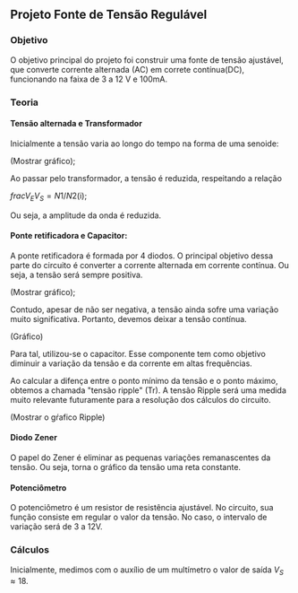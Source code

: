 ## Projeto Fonte de Tensão Regulável

### Objetivo 
O objetivo principal do projeto foi construir uma fonte de tensão ajustável, que converte corrente alternada (AC) em correte contínua(DC), funcionando na faixa de 3 a 12 V e 100mA. 


### Teoria 

#### Tensão alternada e Transformador
Inicialmente a tensão varia ao longo do tempo na forma de uma senoide: 

(Mostrar gráfico); 

Ao passar pelo transformador, a tensão é reduzida, respeitando a relação 

$frac{V_{E}}{V_{S}} = N1/N2$(i); 

Ou seja, a amplitude da onda é reduzida. 



#### Ponte retificadora e Capacitor: 
A ponte retificadora é formada por 4 diodos. O principal objetivo dessa parte do circuito é converter a corrente alternada em corrente contínua. Ou seja, a tensão será sempre positiva. 

(Mostrar gráfico); 


Contudo, apesar de não ser negativa, a tensão ainda sofre uma variação muito significativa. Portanto, devemos deixar a tensão contínua. 

(Gráfico)


Para tal, utilizou-se o capacitor. Esse componente tem como objetivo diminuir a variação da tensão e da corrente em altas frequências. 

Ao calcular a difença entre o ponto mínimo da tensão e o ponto máximo, obtemos a chamada "tensão ripple" (Tr). A tensão Ripple será uma medida muito relevante futuramente para a resolução dos cálculos do circuito. 


(Mostrar o gŕafico Ripple)


#### Diodo Zener 
O papel do Zener é eliminar as pequenas variações remanascentes da tensão. Ou seja, torna o gráfico da tensão uma reta constante. 

#### Potenciômetro 
O potenciômetro é um resistor de resistência ajustável. No circuito, sua função consiste em regular o valor da tensão. No caso, o intervalo de variação será de 3 a 12V. 


### Cálculos 
Inicialmente, medimos com o auxílio de um multímetro o valor de saída $V_{S} \approx 18$.  





